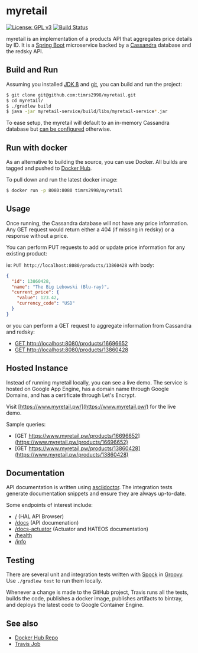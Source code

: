 # myretail

[![License: GPL v3](https://img.shields.io/badge/License-GPL%20v3-blue.svg)](http://www.gnu.org/licenses/gpl-3.0)
[![Build Status](https://travis-ci.org/timrs2998/myretail.svg?branch=master)](https://travis-ci.org/timrs2998/myretail)

myretail is an implementation of a products API that aggregates price 
details by ID. It is a [Spring Boot](https://projects.spring.io/spring-boot/) 
microservice backed by a [Cassandra](https://cassandra.apache.org/) database
and the redsky API.

## Build and Run

Assuming you installed [JDK 8](https://www.google.com/url?sa=t&rct=j&q=&esrc=s&source=web&cd=1&cad=rja&uact=8&ved=0ahUKEwibkPOQ24fUAhUL3YMKHZwBAUoQFggoMAA&url=http%3A%2F%2Fwww.oracle.com%2Ftechnetwork%2Fjava%2Fjavase%2Fdownloads%2Fjdk8-downloads-2133151.html&usg=AFQjCNEfygdKmZ1D2xJzvYIvnYbmmXWqsA&sig2=QDn2YLxSU9EOSn3BpuzzfA)
and [git](https://git-scm.com/downloads), you can build and run the project:

```bash
$ git clone git@github.com:timrs2998/myretail.git
$ cd myretail/
$ ./gradlew build
$ java -jar myretail-service/build/libs/myretail-service*.jar
```

To ease setup, the myretail will default to an in-memory Cassandra 
database but [can be configured](./myretail-service/src/main/resources/application.yml)
otherwise. 

## Run with docker

As an alternative to building the source, you can use Docker. All builds are 
tagged and pushed to [Docker Hub](https://hub.docker.com/r/timrs2998/myretail/).

To pull down and run the latest docker image:

```bash
$ docker run -p 8080:8080 timrs2998/myretail
```

## Usage

Once running, the Cassandra database will not have any price information. Any
GET request would return either a 404 (if missing in redsky) or a response 
without a price.

You can perform PUT requests to add or update price information for any
existing product:

ie: `PUT http://localhost:8080/products/13860428` with body:

```json
{
  "id": 13860428,
  "name": "The Big Lebowski (Blu-ray)",
  "current_price": {
    "value": 123.42,
    "currency_code": "USD"
  }
}
```

or you can perform a GET request to aggregate information from Cassandra and redsky:

 * [GET http://localhost:8080/products/16696652](http://localhost:8080/products/16696652)
 * [GET http://localhost:8080/products/13860428](http://localhost:8080/products/13860428)

## Hosted Instance

Instead of running myretail locally, you can see a live demo. The service is
hosted on Google App Engine, has a domain name through Google Domains, and
has a certificate through Let's Encrypt.

Visit [https://www.myretail.pw/](https://www.myretail.pw/) for the live demo.

Sample queries:
 * [GET https://www.myretail.pw/products/16696652](https://www.myretail.pw/products/16696652)
 * [GET https://www.myretail.pw/products/13860428](https://www.myretail.pw/products/13860428)

## Documentation

API documentation is written using [asciidoctor](http://asciidoctor.org/). The
integration tests generate documentation snippets and ensure they are always
up-to-date.

Some endpoints of interest include:

 * [/](https://www.myretail.pw/) (HAL API Browser)
 * [/docs](https://www.myretail.pw/docs) (API documenation)
 * [/docs-actuator](https://www.myretail.pw/docs-actuator) (Actuator and HATEOS documentation)
  * [/health](https://www.myretail.pw/health)
  * [/info](https://www.myretail.pw/info)

## Testing

There are several unit and integration tests written with 
[Spock](http://spockframework.org/) in [Groovy](http://groovy-lang.org/). Use
`./gradlew test` to run them locally.

Whenever a change is made to the GitHub project, Travis runs all the tests,
builds the code, publishes a docker image, publishes artifacts to bintray, and
deploys the latest code to Google Container Engine.

## See also

 * [Docker Hub Repo](https://hub.docker.com/r/timrs2998/myretail/)
 * [Travis Job](https://travis-ci.org/timrs2998/myretail)
